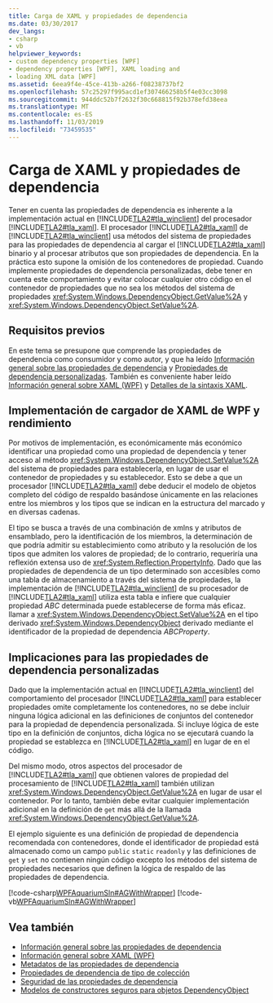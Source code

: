 ```yaml
---
title: Carga de XAML y propiedades de dependencia
ms.date: 03/30/2017
dev_langs:
- csharp
- vb
helpviewer_keywords:
- custom dependency properties [WPF]
- dependency properties [WPF], XAML loading and
- loading XML data [WPF]
ms.assetid: 6eea9f4e-45ce-413b-a266-f08238737bf2
ms.openlocfilehash: 57c25297f995acd1ef307466258b5f4e03cc3098
ms.sourcegitcommit: 944ddc52b7f2632f30c668815f92b378efd38eea
ms.translationtype: MT
ms.contentlocale: es-ES
ms.lasthandoff: 11/03/2019
ms.locfileid: "73459535"
---
```

# <a name="xaml-loading-and-dependency-properties"></a>Carga de XAML y propiedades de dependencia
Tener en cuenta las propiedades de dependencia es inherente a la implementación actual en [!INCLUDE[TLA2#tla_winclient](../../../../includes/tla2sharptla-winclient-md.md)] del procesador [!INCLUDE[TLA2#tla_xaml](../../../../includes/tla2sharptla-xaml-md.md)]. El procesador [!INCLUDE[TLA2#tla_xaml](../../../../includes/tla2sharptla-xaml-md.md)] de [!INCLUDE[TLA2#tla_winclient](../../../../includes/tla2sharptla-winclient-md.md)] usa métodos del sistema de propiedades para las propiedades de dependencia al cargar el [!INCLUDE[TLA2#tla_xaml](../../../../includes/tla2sharptla-xaml-md.md)] binario y al procesar atributos que son propiedades de dependencia. En la práctica esto supone la omisión de los contenedores de propiedad. Cuando implemente propiedades de dependencia personalizadas, debe tener en cuenta este comportamiento y evitar colocar cualquier otro código en el contenedor de propiedades que no sea los métodos del sistema de propiedades <xref:System.Windows.DependencyObject.GetValue%2A> y <xref:System.Windows.DependencyObject.SetValue%2A>.  

<a name="prerequisites"></a>   
## <a name="prerequisites"></a>Requisitos previos  
 En este tema se presupone que comprende las propiedades de dependencia como consumidor y como autor, y que ha leído [Información general sobre las propiedades de dependencia](dependency-properties-overview.md) y [Propiedades de dependencia personalizadas](custom-dependency-properties.md). También es conveniente haber leído [Información general sobre XAML (WPF)](../../../desktop-wpf/fundamentals/xaml.md) y [Detalles de la sintaxis XAML](xaml-syntax-in-detail.md).  
  
<a name="implementation"></a>   
## <a name="the-wpf-xaml-loader-implementation-and-performance"></a>Implementación de cargador de XAML de WPF y rendimiento  
 Por motivos de implementación, es económicamente más económico identificar una propiedad como una propiedad de dependencia y tener acceso al método <xref:System.Windows.DependencyObject.SetValue%2A> del sistema de propiedades para establecerla, en lugar de usar el contenedor de propiedades y su establecedor. Esto se debe a que un procesador [!INCLUDE[TLA2#tla_xaml](../../../../includes/tla2sharptla-xaml-md.md)] debe deducir el modelo de objetos completo del código de respaldo basándose únicamente en las relaciones entre los miembros y los tipos que se indican en la estructura del marcado y en diversas cadenas.  
  
 El tipo se busca a través de una combinación de xmlns y atributos de ensamblado, pero la identificación de los miembros, la determinación de que podría admitir su establecimiento como atributo y la resolución de los tipos que admiten los valores de propiedad; de lo contrario, requeriría una reflexión extensa uso de <xref:System.Reflection.PropertyInfo>. Dado que las propiedades de dependencia de un tipo determinado son accesibles como una tabla de almacenamiento a través del sistema de propiedades, la implementación de [!INCLUDE[TLA2#tla_winclient](../../../../includes/tla2sharptla-winclient-md.md)] de su procesador de [!INCLUDE[TLA2#tla_xaml](../../../../includes/tla2sharptla-xaml-md.md)] utiliza esta tabla e infiere que cualquier propiedad *ABC* determinada puede establecerse de forma más eficaz. llamar a <xref:System.Windows.DependencyObject.SetValue%2A> en el tipo derivado <xref:System.Windows.DependencyObject> derivado mediante el identificador de la propiedad de dependencia *ABCProperty*.  
  
<a name="implications"></a>   
## <a name="implications-for-custom-dependency-properties"></a>Implicaciones para las propiedades de dependencia personalizadas  
 Dado que la implementación actual en [!INCLUDE[TLA2#tla_winclient](../../../../includes/tla2sharptla-winclient-md.md)] del comportamiento del procesador [!INCLUDE[TLA2#tla_xaml](../../../../includes/tla2sharptla-xaml-md.md)] para establecer propiedades omite completamente los contenedores, no se debe incluir ninguna lógica adicional en las definiciones de conjuntos del contenedor para la propiedad de dependencia personalizada. Si incluye lógica de este tipo en la definición de conjuntos, dicha lógica no se ejecutará cuando la propiedad se establezca en [!INCLUDE[TLA2#tla_xaml](../../../../includes/tla2sharptla-xaml-md.md)] en lugar de en el código.  
  
 Del mismo modo, otros aspectos del procesador de [!INCLUDE[TLA2#tla_xaml](../../../../includes/tla2sharptla-xaml-md.md)] que obtienen valores de propiedad del procesamiento de [!INCLUDE[TLA2#tla_xaml](../../../../includes/tla2sharptla-xaml-md.md)] también utilizan <xref:System.Windows.DependencyObject.GetValue%2A> en lugar de usar el contenedor. Por lo tanto, también debe evitar cualquier implementación adicional en la definición de `get` más allá de la llamada <xref:System.Windows.DependencyObject.GetValue%2A>.  
  
 El ejemplo siguiente es una definición de propiedad de dependencia recomendada con contenedores, donde el identificador de propiedad está almacenado como un campo `public` `static` `readonly` y las definiciones de `get` y `set` no contienen ningún código excepto los métodos del sistema de propiedades necesarios que definen la lógica de respaldo de las propiedades de dependencia.  
  
 [!code-csharp[WPFAquariumSln#AGWithWrapper](~/samples/snippets/csharp/VS_Snippets_Wpf/WPFAquariumSln/CSharp/WPFAquariumObjects/Class1.cs#agwithwrapper)]
 [!code-vb[WPFAquariumSln#AGWithWrapper](~/samples/snippets/visualbasic/VS_Snippets_Wpf/WPFAquariumSln/visualbasic/wpfaquariumobjects/class1.vb#agwithwrapper)]  
  
## <a name="see-also"></a>Vea también

- [Información general sobre las propiedades de dependencia](dependency-properties-overview.md)
- [Información general sobre XAML (WPF)](../../../desktop-wpf/fundamentals/xaml.md)
- [Metadatos de las propiedades de dependencia](dependency-property-metadata.md)
- [Propiedades de dependencia de tipo de colección](collection-type-dependency-properties.md)
- [Seguridad de las propiedades de dependencia](dependency-property-security.md)
- [Modelos de constructores seguros para objetos DependencyObject](safe-constructor-patterns-for-dependencyobjects.md)
